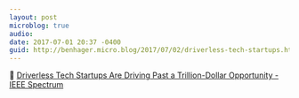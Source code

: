```yaml
---
layout: post
microblog: true
audio: 
date: 2017-07-01 20:37 -0400
guid: http://benhager.micro.blog/2017/07/02/driverless-tech-startups.html
---
```

🚗 [Driverless Tech Startups Are Driving Past a Trillion-Dollar Opportunity - IEEE Spectrum](http://spectrum.ieee.org/cars-that-think/transportation/advanced-cars/driverless-tech-startups-are-driving-past-a-trilliondollar-opportunity)
